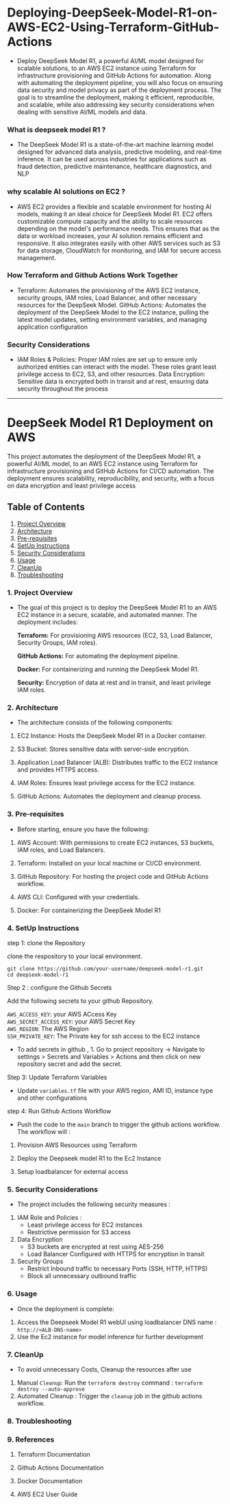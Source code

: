 # Deploying-DeepSeek-Model-R1-on-AWS-EC2-Using-Terraform-GitHub-Actions

- Deploy DeepSeek Model R1, a powerful AI/ML model designed for scalable solutions, to an AWS EC2 instance using Terraform for infrastructure provisioning and GitHub Actions for automation. Along with automating the deployment pipeline, you will also focus on ensuring data security and model privacy as part of the deployment process. The goal is to streamline the deployment, making it efficient, reproducible, and scalable, while also addressing key security considerations when dealing with sensitive AI/ML models and data.

### What is deepseek model R1 ?
- The DeepSeek Model R1 is a state-of-the-art machine learning model designed for advanced data analysis, predictive modeling, and real-time inference. It can be used across industries for applications such as fraud detection, predictive maintenance, healthcare diagnostics, and NLP

### why scalable AI solutions on EC2 ?
- AWS EC2 provides a flexible and scalable environment for hosting AI models, making it an ideal choice for DeepSeek Model R1. EC2 offers customizable compute capacity and the ability to scale resources depending on the model's performance needs. This ensures that as the data or workload increases, your AI solution remains efficient and responsive. It also integrates easily with other AWS services such as S3 for data storage, CloudWatch for monitoring, and IAM for secure access management.

### How Terraform and Github Actions Work Together
- Terraform: Automates the provisioning of the AWS EC2 instance, security groups, IAM roles, Load Balancer, and other necessary resources for the DeepSeek Model.
GitHub Actions: Automates the deployment of the DeepSeek Model to the EC2 instance, pulling the latest model updates, setting environment variables, and managing application configuration

### Security Considerations 
- IAM Roles & Policies: Proper IAM roles are set up to ensure only authorized entities can interact with the model. These roles grant least privilege access to EC2, S3, and other resources.
Data Encryption: Sensitive data is encrypted both in transit and at rest, ensuring data security throughout the process

********************************************************************************************************************************
# DeepSeek Model R1 Deployment on AWS

This project automates the deployment of the DeepSeek Model R1, a powerful AI/ML model, to an AWS EC2 instance using Terraform for infrastructure provisioning and GitHub Actions for CI/CD automation. The deployment ensures scalability, reproducibility, and security, with a focus on data encryption and least privilege access

Table of Contents 
-----------------

1. [Project Overview]()  
2. [Architecture]()  
3. [Pre-requisites]()  
4. [SetUp Instructions]()  
5. [Security Considerations]()  
6. [Usage]()  
7. [CleanUp]()  
8. [Troubleshooting]()

### 1. Project Overview
- The goal of this project is to deploy the DeepSeek Model R1 to an AWS EC2 instance in a secure, scalable, and automated manner. The deployment includes:

    **Terraform:** For provisioning AWS resources (EC2, S3, Load Balancer, Security Groups, IAM roles).

   **GitHub Actions:** For automating the deployment pipeline.

   **Docker:** For containerizing and running the DeepSeek Model R1.

  **Security:** Encryption of data at rest and in transit, and least privilege IAM roles.

### 2. Architecture  
- The architecture consists of the following components:

1. EC2 Instance: Hosts the DeepSeek Model R1 in a Docker container.

2. S3 Bucket: Stores sensitive data with server-side encryption.

3. Application Load Balancer (ALB): Distributes traffic to the EC2 instance and provides HTTPS access.

4. IAM Roles: Ensures least privilege access for the EC2 instance.

5. GitHub Actions: Automates the deployment and cleanup process.

### 3. Pre-requisites  
- Before starting, ensure you have the following:

1. AWS Account: With permissions to create EC2 instances, S3 buckets, IAM roles, and Load Balancers.

2. Terraform: Installed on your local machine or CI/CD environment.

3. GitHub Repository: For hosting the project code and GitHub Actions workflow.

4. AWS CLI: Configured with your credentials.

5. Docker: For containerizing the DeepSeek Model R1

### 4. SetUp Instructions  

step 1: clone the Repository

clone the respository to your local environment.

```
git clone https://github.com/your-username/deepseek-model-r1.git
cd deepseek-model-r1
```

Step 2 : configure the Github Secrets

Add the following secrets to your github Repository. 

`AWS_ACCESS_KEY`: your AWS ACcess Key  
`AWS_SECRET_ACCESS_KEY`: your AWS Secret Key  
`AWS_REGION`: The AWS Region  
`SSH_PRIVATE_KEY`: The Private key for ssh access to the EC2 instance

- To add secrets in github , 1. Go to project repository -> Navigate to settings > Secrets and Variables > Actions and then click on new repository secret and add the secret.

Step 3: Update Terraform Variables

- Update `variables.tf` file with your AWS region, AMI ID, instance type and other configurations

step 4: Run Github Actions Workflow 

- Push the code to the `main` branch to trigger the github actions workflow. The workflow will :

1. Provision AWS Resources using Terraform

2. Deploy the Deepseek model R1 to the Ec2 Instance

3. Setup loadbalancer for external access


### 5. Security Considerations

- The project includes the following security measures :

1. IAM Role and Policies :
    - Least privilege access for EC2 instances
    - Restrictive permission for S3 access
2. Data Encryption 
    - S3 buckets are encrypted at rest using AES-256
    - Load Balancer Configured with HTTPS for encryption in transit
3. Security Groups
    - Restrict Inbound traffic to necessary Ports (SSH, HTTP, HTTPS)
    - Block all unnecessary outbound traffic

### 6. Usage
- Once the deployment is complete:
1. Access the Deepseek Model R1 webUI using loadbalancer DNS name : `http://<ALB-DNS-name>`
2. Use the Ec2 instance for model inference for further development

### 7. CleanUp
- To avoid unnecessary Costs, Cleanup the resources after use

1. Manual `Cleanup`: Run the `terraform destroy` command : `terraform destroy --auto-approve`
2. Automated Cleanup : Trigger the `cleanup` job in the github actions workflow.

### 8. Troubleshooting

### 9. References 

1. Terraform Documentation

2. Github Actions Documentation

3. Docker Documentation

4. AWS EC2 User Guide




